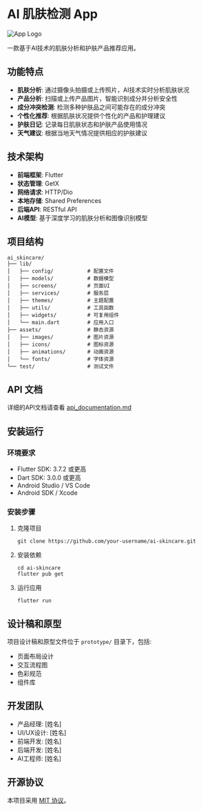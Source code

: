 # AI 肌肤检测 App

![App Logo](ai_skincare/assets/images/logo.png)

一款基于AI技术的肌肤分析和护肤产品推荐应用。

## 功能特点

- **肌肤分析**: 通过摄像头拍摄或上传照片，AI技术实时分析肌肤状况
- **产品分析**: 扫描或上传产品图片，智能识别成分并分析安全性
- **成分冲突检测**: 检测多种护肤品之间可能存在的成分冲突
- **个性化推荐**: 根据肌肤状况提供个性化的产品和护理建议
- **护肤日记**: 记录每日肌肤状态和护肤产品使用情况
- **天气建议**: 根据当地天气情况提供相应的护肤建议

## 技术架构

- **前端框架**: Flutter
- **状态管理**: GetX
- **网络请求**: HTTP/Dio
- **本地存储**: Shared Preferences
- **后端API**: RESTful API
- **AI模型**: 基于深度学习的肌肤分析和图像识别模型

## 项目结构

```
ai_skincare/
├── lib/
│   ├── config/           # 配置文件
│   ├── models/           # 数据模型
│   ├── screens/          # 页面UI
│   ├── services/         # 服务层
│   ├── themes/           # 主题配置
│   ├── utils/            # 工具函数
│   ├── widgets/          # 可复用组件
│   └── main.dart         # 应用入口
├── assets/               # 静态资源
│   ├── images/           # 图片资源
│   ├── icons/            # 图标资源
│   ├── animations/       # 动画资源
│   └── fonts/            # 字体资源
└── test/                 # 测试文件
```

## API 文档

详细的API文档请查看 [api_documentation.md](api_documentation.md)

## 安装运行

### 环境要求

- Flutter SDK: 3.7.2 或更高
- Dart SDK: 3.0.0 或更高
- Android Studio / VS Code
- Android SDK / Xcode

### 安装步骤

1. 克隆项目
   ```
   git clone https://github.com/your-username/ai-skincare.git
   ```

2. 安装依赖
   ```
   cd ai-skincare
   flutter pub get
   ```

3. 运行应用
   ```
   flutter run
   ```

## 设计稿和原型

项目设计稿和原型文件位于 `prototype/` 目录下，包括:
- 页面布局设计
- 交互流程图
- 色彩规范
- 组件库

## 开发团队

- 产品经理: [姓名]
- UI/UX设计: [姓名]
- 前端开发: [姓名]
- 后端开发: [姓名]
- AI工程师: [姓名]

## 开源协议

本项目采用 [MIT 协议](LICENSE)。 